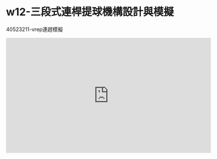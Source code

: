 # w12-三段式連桿提球機構設計與模擬
40523211-vrep連趕模擬
<iframe width="560" height="315" src="https://www.youtube.com/embed/S4ABpcTo59E" frameborder="0" allow="autoplay; encrypted-media" allowfullscreen></iframe>

